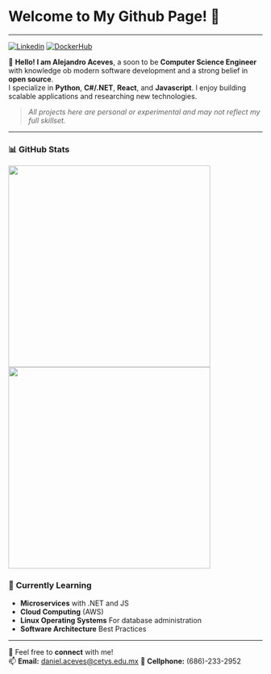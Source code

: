 ﻿# Welcome to My Github Page! 👋

---
[![Linkedin](https://img.shields.io/badge/LinkedIn-Connect-blue?style=for-the-badge&logo=linkedin)](https://www.linkedin.com/in/daniel-alejandro-aceves-pe%C3%B1a-0583a027b/)
[![DockerHub](https://img.shields.io/badge/DockerHub-View-blue?style=for-the-badge&logo=dockerhub)](https://hub.docker.com/repositories/danielaceves)

👋 **Hello! I am Alejandro Aceves**, a soon to be **Computer Science Engineer** with knowledge ob modern software development and a strong belief in **open source**.  
I specialize in **Python**, **C#/.NET**, **React**, and **Javascript**. I enjoy building scalable applications and researching new technologies.
> _All projects here are personal or experimental and may not reflect my full skillset._
---

### 📊 **GitHub Stats**
<p align="left">
  <img src="https://github-readme-stats.vercel.app/api?username=AlejandroAceves&show_icons=true&theme=dark" width="400px">
  <img src="https://github-readme-stats.vercel.app/api/top-langs/?username=AlejandroAceves&layout=compact&theme=dark" width="400px">
</p>


### 🌱 **Currently Learning**
- **Microservices** with .NET and JS
- **Cloud Computing** (AWS)
- **Linux Operating Systems** For database administration
- **Software Architecture** Best Practices

---

💬 Feel free to **connect** with me!  
📫 **Email:** daniel.aceves@cetys.edu.mx
📱 **Cellphone:** (686)-233-2952
